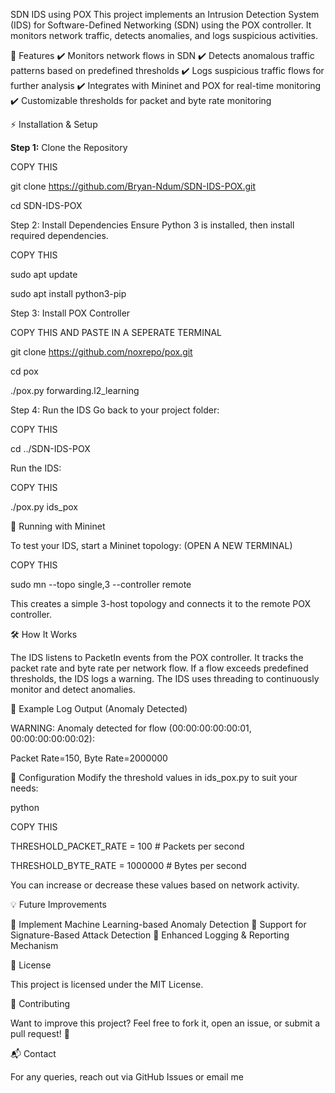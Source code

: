 SDN IDS using POX
This project implements an Intrusion Detection System (IDS) for Software-Defined Networking (SDN) using the POX controller. It monitors network traffic, detects anomalies, and logs suspicious activities.

📌 Features
✔️ Monitors network flows in SDN
✔️ Detects anomalous traffic patterns based on predefined thresholds
✔️ Logs suspicious traffic flows for further analysis
✔️ Integrates with Mininet and POX for real-time monitoring
✔️ Customizable thresholds for packet and byte rate monitoring

⚡ Installation & Setup

**Step 1:** 
Clone the Repository

COPY THIS

git clone https://github.com/Bryan-Ndum/SDN-IDS-POX.git

cd SDN-IDS-POX

Step 2: Install Dependencies
Ensure Python 3 is installed, then install required dependencies.

COPY THIS

sudo apt update

sudo apt install python3-pip

Step 3: Install POX Controller

COPY THIS AND PASTE IN A SEPERATE TERMINAL

git clone https://github.com/noxrepo/pox.git

cd pox

./pox.py forwarding.l2_learning


Step 4: Run the IDS
Go back to your project folder:

COPY THIS

cd ../SDN-IDS-POX

Run the IDS:

COPY THIS

./pox.py ids_pox

🔧 Running with Mininet

To test your IDS, start a Mininet topology: (OPEN A NEW TERMINAL)

COPY THIS

sudo mn --topo single,3 --controller remote

This creates a simple 3-host topology and connects it to the remote POX controller.

🛠 How It Works

The IDS listens to PacketIn events from the POX controller.
It tracks the packet rate and byte rate per network flow.
If a flow exceeds predefined thresholds, the IDS logs a warning.
The IDS uses threading to continuously monitor and detect anomalies.

🚨 Example Log Output (Anomaly Detected)

WARNING: Anomaly detected for flow (00:00:00:00:00:01, 00:00:00:00:00:02):

Packet Rate=150, Byte Rate=2000000

📝 Configuration
Modify the threshold values in ids_pox.py to suit your needs:

python

COPY THIS

THRESHOLD_PACKET_RATE = 100  # Packets per second

THRESHOLD_BYTE_RATE = 1000000  # Bytes per second

You can increase or decrease these values based on network activity.

💡 Future Improvements

🚀 Implement Machine Learning-based Anomaly Detection
🚀 Support for Signature-Based Attack Detection
🚀 Enhanced Logging & Reporting Mechanism

📜 License

This project is licensed under the MIT License.

🤝 Contributing

Want to improve this project? Feel free to fork it, open an issue, or submit a pull request! 🎯

📬 Contact

For any queries, reach out via GitHub Issues or email me

